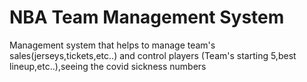 # NBA Team Management System
 Management system that helps to manage team's sales(jerseys,tickets,etc..) and control players (Team's starting 5,best lineup,etc..),seeing the covid sickness numbers

